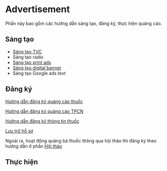 # Advertisement
Phần này bao gồm các hướng dẫn sáng tạo, đăng ký, thực hiện quảng cáo.
## Sáng tạo
* [Sáng tạo TVC](./tvc/)
* Sáng tạo radio
* [Sáng tạo print ads](./print-ads/)
* [Sáng tạo digital banner](./banner/)
* Sáng tạo Google ads text
## Đăng ký
[Hướng dẫn đăng ký quảng cáo thuốc](./medicine-application.md)

[Hướng dẫn đăng ký quảng cáo TPCN](./supplement-application.md)

[Hướng dẫn đăng ký thông tin thuốc](./present-application.md)

[Lưu trữ hồ sơ](./storage.md)

Ngoài ra, hoạt động quảng bá thuốc thông qua hội thảo thì đăng ký theo hướng dẫn ở phần [Hội thảo](../event/workshop.html#dang-ky)

## Thực hiện

